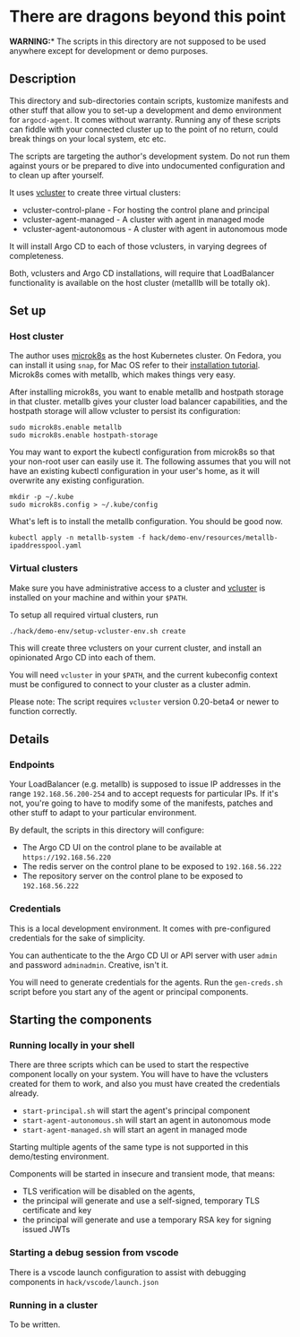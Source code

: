 # There are dragons beyond this point

**WARNING:*** The scripts in this directory are not supposed to be used anywhere except for development or demo purposes. 

## Description

This directory and sub-directories contain scripts, kustomize manifests and other stuff that allow you to set-up a development and demo environment for `argocd-agent`. It comes without warranty. Running any of these scripts can fiddle with your connected cluster up to the point of no return, could break things on your local system, etc etc.

The scripts are targeting the author's development system. Do not run them against yours or be prepared to dive into undocumented configuration and to clean up after yourself.

It uses [vcluster](https://github.com/loft-sh/vcluster) to create three virtual clusters:

* vcluster-control-plane - For hosting the control plane and principal
* vcluster-agent-managed - A cluster with agent in managed mode
* vcluster-agent-autonomous - A cluster with agent in autonomous mode

It will install Argo CD to each of those vclusters, in varying degrees of completeness.

Both, vclusters and Argo CD installations, will require that LoadBalancer functionality is available on the host cluster (metalllb will be totally ok).

## Set up

### Host cluster

The author uses [microk8s](https://microk8s.io/) as the host Kubernetes cluster. On Fedora, you can install it using `snap`, for Mac OS refer to their [installation tutorial](https://ubuntu.com/tutorials/install-microk8s-on-mac-os#1-overview). Microk8s comes with metallb, which makes things very easy.

After installing microk8s, you want to enable metallb and hostpath storage in that cluster. metallb gives your cluster load balancer capabilities, and the hostpath storage will allow vcluster to persist its configuration:  

```shell
sudo microk8s.enable metallb
sudo microk8s.enable hostpath-storage
```

You may want to export the kubectl configuration from microk8s so that your non-root user can easily use it. The following assumes that you will not have an existing kubectl configuration in your user's home, as it will overwrite any existing configuration.

```shell
mkdir -p ~/.kube
sudo microk8s.config > ~/.kube/config
```

What's left is to install the metallb configuration. You should be good now.

```
kubectl apply -n metallb-system -f hack/demo-env/resources/metallb-ipaddresspool.yaml
```

### Virtual clusters

Make sure you have administrative access to a cluster and [vcluster](https://github.com/loft-sh/vcluster) is installed on your machine and within your `$PATH`. 

To setup all required virtual clusters, run

```
./hack/demo-env/setup-vcluster-env.sh create
```

This will create three vclusters on your current cluster, and install an opinionated Argo CD into each of them.

You will need `vcluster` in your `$PATH`, and the current kubeconfig context must be configured to connect to your cluster as a cluster admin.

Please note: The script requires `vcluster` version 0.20-beta4 or newer to function correctly.

## Details

### Endpoints

Your LoadBalancer (e.g. metallb) is supposed to issue IP addresses in the range `192.168.56.200-254` and to accept requests for particular IPs. If it's not, you're going to have to modify some of the manifests, patches and other stuff to adapt to your particular environment.

By default, the scripts in this directory will configure:

* The Argo CD UI on the control plane to be available at `https://192.168.56.220`
* The redis server on the control plane to be exposed to `192.168.56.222`
* The repository server on the control plane to be exposed to `192.168.56.222`

### Credentials

This is a local development environment. It comes with pre-configured credentials for the sake of simplicity.

You can authenticate to the the Argo CD UI or API server with user `admin` and password `adminadmin`. Creative, isn't it.

You will need to generate credentials for the agents. Run the `gen-creds.sh` script before you start any of the agent or principal components.

## Starting the components

### Running locally in your shell

There are three scripts which can be used to start the respective component locally on your system. You will have to have the vclusters created for them to work, and also you must have created the credentials already.

* `start-principal.sh` will start the agent's principal component
* `start-agent-autonomous.sh` will start an agent in autonomous mode
* `start-agent-managed.sh` will start an agent in managed mode

Starting multiple agents of the same type is not supported in this demo/testing environment.

Components will be started in insecure and transient mode, that means:

* TLS verification will be disabled on the agents,
* the principal will generate and use a self-signed, temporary TLS certificate and key
* the principal will generate and use a temporary RSA key for signing issued JWTs

### Starting a debug session from vscode

There is a vscode launch configuration to assist with debugging components in `hack/vscode/launch.json`

### Running in a cluster

To be written.
